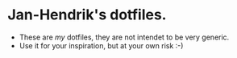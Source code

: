 # Jan-Hendrik's dotfiles.

* These are *my* dotfiles, they are not intendet to be very generic.
* Use it for your inspiration, but at your own risk :-)

